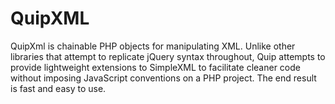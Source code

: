 # QuipXML

QuipXml is chainable PHP objects for manipulating XML.
Unlike other libraries that attempt to replicate jQuery syntax throughout,
Quip attempts to provide lightweight extensions to SimpleXML to facilitate
cleaner code without imposing JavaScript conventions on a PHP project.
The end result is fast and easy to use.
